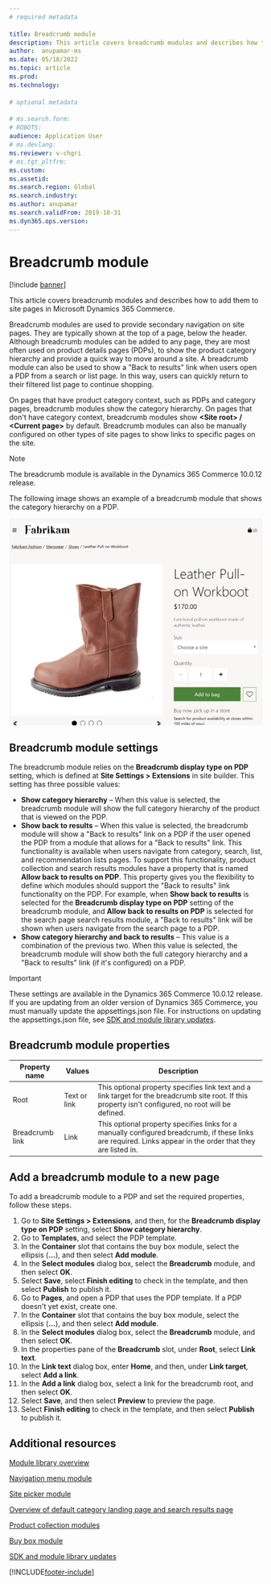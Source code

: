 ```yaml
---
# required metadata

title: Breadcrumb module 
description: This article covers breadcrumb modules and describes how to add them to site pages in Microsoft Dynamics 365 Commerce.
author:  anupamar-ms
ms.date: 05/18/2022
ms.topic: article
ms.prod: 
ms.technology: 

# optional metadata

# ms.search.form: 
# ROBOTS: 
audience: Application User
# ms.devlang: 
ms.reviewer: v-chgri
# ms.tgt_pltfrm: 
ms.custom: 
ms.assetid: 
ms.search.region: Global
ms.search.industry: 
ms.author: anupamar
ms.search.validFrom: 2019-10-31
ms.dyn365.ops.version: 
---
```


# Breadcrumb module

[!include [banner](includes/banner.md)]

This article covers breadcrumb modules and describes how to add them to site pages in Microsoft Dynamics 365 Commerce.

Breadcrumb modules are used to provide secondary navigation on site pages. They are typically shown at the top of a page, below the header. Although breadcrumb modules can be added to any page, they are most often used on product details pages (PDPs), to show the product category hierarchy and provide a quick way to move around a site. A breadcrumb module can also be used to show a "Back to results" link when users open a PDP from a search or list page. In this way, users can quickly return to their filtered list page to continue shopping.

On pages that have product category context, such as PDPs and category pages, breadcrumb modules show the category hierarchy. On pages that don't have category context, breadcrumb modules show **&lt;Site root&gt; / &lt;Current page&gt;** by default. Breadcrumb modules can also be manually configured on other types of site pages to show links to specific pages on the site.

> [!NOTE]
> The breadcrumb module is available in the Dynamics 365 Commerce 10.0.12 release.

The following image shows an example of a breadcrumb module that shows the category hierarchy on a PDP.

![Example of a breadcrumb module.](./media/ecommerce-breadcrumb.PNG)

## Breadcrumb module settings

The breadcrumb module relies on the **Breadcrumb display type on PDP** setting, which is defined at **Site Settings \> Extensions** in site builder. This setting has three possible values:

- **Show category hierarchy** – When this value is selected, the breadcrumb module will show the full category hierarchy of the product that is viewed on the PDP.
- **Show back to results** – When this value is selected, the breadcrumb module will show a "Back to results" link on a PDP if the user opened the PDP from a module that allows for a "Back to results" link. This functionality is available when users navigate from category, search, list, and recommendation lists pages. To support this functionality, product collection and search results modules have a property that is named **Allow back to results on PDP**. This property gives you the flexibility to define which modules should support the "Back to results" link functionality on the PDP. For example, when **Show back to results** is selected for the **Breadcrumb display type on PDP** setting of the breadcrumb module, and **Allow back to results on PDP** is selected for the search page search results module, a "Back to results" link will be shown when users navigate from the search page to a PDP.
- **Show category hierarchy and back to results** – This value is a combination of the previous two. When this value is selected, the breadcrumb module will show both the full category hierarchy and a "Back to results" link (if it's configured) on a PDP.

> [!IMPORTANT]
> These settings are available in the Dynamics 365 Commerce 10.0.12 release. If you are updating from an older version of Dynamics 365 Commerce, you must manually update the appsettings.json file. For instructions on updating the appsettings.json file, see [SDK and module library updates](e-commerce-extensibility/sdk-updates.md#update-the-appsettingsjson-file).

## Breadcrumb module properties

| Property name | Values | Description |
|---------------|--------|-------------|
| Root | Text or link| This optional property specifies link text and a link target for the breadcrumb site root. If this property isn't configured, no root will be defined. |
| Breadcrumb link | Link | This optional property specifies links for a manually configured breadcrumb, if these links are required. Links appear in the order that they are listed in. |

## Add a breadcrumb module to a new page

To add a breadcrumb module to a PDP and set the required properties, follow these steps.

1. Go to **Site Settings \> Extensions**, and then, for the **Breadcrumb display type on PDP** setting, select **Show category hierarchy**.
1. Go to **Templates**, and select the PDP template.
1. In the **Container** slot that contains the buy box module, select the ellipsis (**...**), and then select **Add module**.
1. In the **Select modules** dialog box, select the **Breadcrumb** module, and then select **OK**.
1. Select **Save**, select **Finish editing** to check in the template, and then select **Publish** to publish it.
1. Go to **Pages**, and open a PDP that uses the PDP template. If a PDP doesn't yet exist, create one.
1. In the **Container** slot that contains the buy box module, select the ellipsis (**...**), and then select **Add module**.
1. In the **Select modules** dialog box, select the **Breadcrumb** module, and then select **OK**.
1. In the properties pane of the **Breadcrumb** slot, under **Root**, select **Link text**.
1. In the **Link text** dialog box, enter **Home**, and then, under **Link target**, select **Add a link**.
1. In the **Add a link** dialog box, select a link for the breadcrumb root, and then select **OK**.
1. Select **Save**, and then select **Preview** to preview the page.
1. Select **Finish editing** to check in the template, and then select **Publish** to publish it.

## Additional resources

[Module library overview](starter-kit-overview.md)

[Navigation menu module](nav-menu-module.md)

[Site picker module](site-selector.md)

[Overview of default category landing page and search results page](category-search-page-overview.md)

[Product collection modules](product-collection-module-overview.md)

[Buy box module](add-buy-box.md)

[SDK and module library updates](e-commerce-extensibility/sdk-updates.md)


[!INCLUDE[footer-include](../includes/footer-banner.md)]
